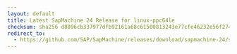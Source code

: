 ```yaml
---
layout: default
title: Latest SapMachine 24 Release for linux-ppc64le
checksum: sha256 d8896cb337977dfb92161a68c61500813243e77cfe46232e56f274e8b51b3520
redirect_to:
  - https://github.com/SAP/SapMachine/releases/download/sapmachine-24/sapmachine-jdk-24_linux-ppc64le_bin.tar.gz
---
```

